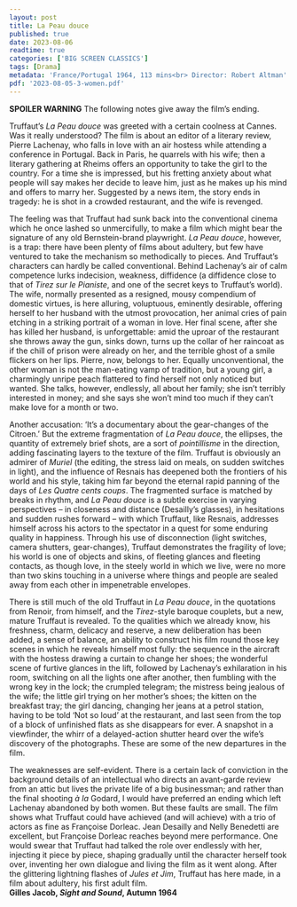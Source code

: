 ```yaml
---
layout: post
title: La Peau douce
published: true
date: 2023-08-06
readtime: true
categories: ['BIG SCREEN CLASSICS']
tags: [Drama]
metadata: 'France/Portugal 1964, 113 mins<br> Director: Robert Altman'
pdf: '2023-08-05-3-women.pdf'
---
```


**SPOILER WARNING** The following notes give away the film’s ending.

Truffaut’s _La Peau douce_ was greeted with a certain coolness at Cannes. Was it really understood? The film is about an editor of a literary review, Pierre Lachenay, who falls in love with an air hostess while attending a conference in Portugal. Back in Paris, he quarrels with his wife; then a literary gathering at Rheims offers an opportunity to take the girl to the country. For a time she is impressed, but his fretting anxiety about what people will say makes her decide to leave him, just as he makes up his mind and offers to marry her. Suggested by a news item, the story ends in tragedy: he is shot in a crowded restaurant, and the wife is revenged.

The feeling was that Truffaut had sunk back into the conventional cinema which he once lashed so unmercifully, to make a film which might bear the signature of any old Bernstein-brand playwright. _La Peau douce_, however, is a trap: there have been plenty of films about adultery, but few have ventured to take the mechanism so methodically to pieces. And Truffaut’s characters can hardly be called conventional. Behind Lachenay’s air of calm competence lurks indecision, weakness, diffidence (a diffidence close to that of _Tirez sur le Pianiste_, and one of the secret keys to Truffaut’s world). The wife, normally presented as a resigned, mousy compendium of domestic virtues, is here alluring, voluptuous, eminently desirable, offering herself to her husband with the utmost provocation, her animal cries of pain etching in a striking portrait of a woman in love. Her final scene, after she has killed her husband, is unforgettable: amid the uproar of the restaurant she throws away the gun, sinks down, turns up the collar of her raincoat as if the chill of prison were already on her, and the terrible ghost of a smile flickers on her lips. Pierre, now, belongs to her. Equally unconventional, the other woman is not the man-eating vamp of tradition, but a young girl, a charmingly unripe peach flattered to find herself not only noticed but wanted. She talks, however, endlessly, all about her family; she isn’t terribly interested in money; and she says she won’t mind too much if they can’t make love for a month or two.

Another accusation: ‘It’s a documentary about the gear-changes of the Citroen.’ But the extreme fragmentation of _La Peau douce_, the ellipses, the quantity of extremely brief shots, are a sort of _pointillisme_ in the direction, adding fascinating layers to the texture of the film. Truffaut is obviously an admirer of _Muriel_ (the editing, the stress laid on meals, on sudden switches in light), and the influence of Resnais has deepened both the frontiers of his world and his style, taking him far beyond the eternal rapid panning of the days of _Les Quatre cents coups_. The fragmented surface is matched by breaks in rhythm, and _La Peau douce_ is a subtle exercise in varying perspectives – in closeness and distance (Desailly’s glasses), in hesitations and sudden rushes forward – with which Truffaut, like Resnais, addresses himself across his actors to the spectator in a quest for some enduring quality in happiness. Through his use of disconnection (light switches, camera shutters, gear-changes), Truffaut demonstrates the fragility of love; his world is one of objects and skins, of fleeting glances and fleeting contacts, as though love, in the steely world in which we live, were no more than two skins touching in a universe where things and people are sealed away from each other in impenetrable envelopes.

There is still much of the old Truffaut in _La Peau douce_, in the quotations from Renoir, from himself, and the _Tirez_-style baroque couplets, but a new, mature Truffaut is revealed. To the qualities which we already know, his freshness, charm, delicacy and reserve, a new deliberation has been added, a sense of balance, an ability to construct his film round those key scenes in which he reveals himself most fully: the sequence in the aircraft with the hostess drawing a curtain to change her shoes; the wonderful scene of furtive glances in the lift, followed by Lachenay’s exhilaration in his room, switching on all the lights one after another, then fumbling with the wrong key in the lock; the crumpled telegram; the mistress being jealous of the wife; the little girl trying on her mother’s shoes; the kitten on the breakfast tray; the girl dancing, changing her jeans at a petrol station, having to be told ‘Not so loud’ at the restaurant, and last seen from the top of a block of unfinished flats as she disappears for ever. A snapshot in a viewfinder, the whirr of a delayed-action shutter heard over the wife’s discovery of the photographs. These are some of the new departures in the film.

The weaknesses are self-evident. There is a certain lack of conviction in the background details of an intellectual who directs an avant-garde review from an attic but lives the private life of a big businessman; and rather than the final shooting _à Ia_ Godard, I would have preferred an ending which left Lachenay abandoned by both women. But these faults are small. The film shows what Truffaut could have achieved (and will achieve) with a trio of actors as fine as Françoise Dorleac. Jean Desailly and Nelly Benedetti are excellent, but Françoise Dorleac reaches beyond mere performance. One would swear that Truffaut had talked the role over endlessly with her, injecting it piece by piece, shaping gradually until the character herself took over, inventing her own dialogue and living the film as it went along. After the glittering lightning flashes of _Jules et Jim_, Truffaut has here made, in a film about adultery, his first adult film.  
**Gilles Jacob, _Sight and Sound_, Autumn 1964**
<!--stackedit_data:
eyJoaXN0b3J5IjpbLTE5OTYwMzk5MjddfQ==
-->